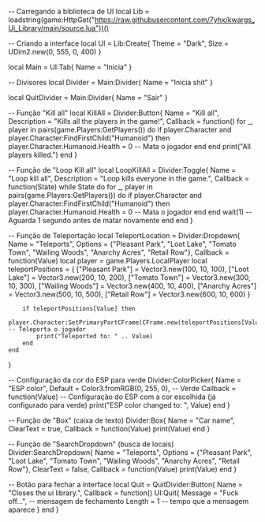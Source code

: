 -- Carregando a biblioteca de UI
local Lib = loadstring(game:HttpGet("https://raw.githubusercontent.com/7yhx/kwargs_Ui_Library/main/source.lua"))()

-- Criando a interface
local UI = Lib:Create{
    Theme = "Dark",
    Size = UDim2.new(0, 555, 0, 400)
}

local Main = UI:Tab{
    Name = "Inicia"
}

-- Divisores
local Divider = Main:Divider{
    Name = "Inicia shit"
}

local QuitDivider = Main:Divider{
    Name = "Sair"
}

-- Função "Kill all"
local KillAll = Divider:Button{
    Name = "Kill all",
    Description = "Kills all the players in the game!",
    Callback = function()
        for _, player in pairs(game.Players:GetPlayers()) do
            if player.Character and player.Character:FindFirstChild("Humanoid") then
                player.Character.Humanoid.Health = 0  -- Mata o jogador
            end
        end
        print("All players killed.")
    end
}

-- Função de "Loop Kill all"
local LoopKillAll = Divider:Toggle{
    Name = "Loop kill all",
    Description = "Loop kills everyone in the game.",
    Callback = function(State)
        while State do
            for _, player in pairs(game.Players:GetPlayers()) do
                if player.Character and player.Character:FindFirstChild("Humanoid") then
                    player.Character.Humanoid.Health = 0  -- Mata o jogador
                end
            end
            wait(1)  -- Aguarda 1 segundo antes de matar novamente
        end
    end
}

-- Função de Teleportação
local TeleportLocation = Divider:Dropdown{
    Name = "Teleports",
    Options = {"Pleasant Park", "Loot Lake", "Tomato Town", "Wailing Woods", "Anarchy Acres", "Retail Row"},
    Callback = function(Value)
        local player = game.Players.LocalPlayer
        local teleportPositions = {
            ["Pleasant Park"] = Vector3.new(100, 10, 100),
            ["Loot Lake"] = Vector3.new(200, 10, 200),
            ["Tomato Town"] = Vector3.new(300, 10, 300),
            ["Wailing Woods"] = Vector3.new(400, 10, 400),
            ["Anarchy Acres"] = Vector3.new(500, 10, 500),
            ["Retail Row"] = Vector3.new(600, 10, 600)
        }
        
        if teleportPositions[Value] then
            player.Character:SetPrimaryPartCFrame(CFrame.new(teleportPositions[Value]))  -- Teleporta o jogador
            print("Teleported to: " .. Value)
        end
    end
}

-- Configuração da cor do ESP para verde
Divider:ColorPicker{
    Name = "ESP color",
    Default = Color3.fromRGB(0, 255, 0),  -- Verde
    Callback = function(Value)
        -- Configuração do ESP com a cor escolhida (já configurado para verde)
        print("ESP color changed to: ", Value)
    end
}

-- Função de "Box" (caixa de texto)
Divider:Box{
    Name = "Car name",
    ClearText = true,
    Callback = function(Value)
        print(Value)
    end
}

-- Função de "SearchDropdown" (busca de locais)
Divider:SearchDropdown{
    Name = "Teleports",
    Options = {"Pleasant Park", "Loot Lake", "Tomato Town", "Wailing Woods", "Anarchy Acres", "Retail Row"},
    ClearText = false,
    Callback = function(Value)
        print(Value)
    end
}

-- Botão para fechar a interface
local Quit = QuitDivider:Button{
    Name = "Closes the ui library.",
    Callback = function()
        UI:Quit{
            Message = "Fuck off...", -- mensagem de fechamento
            Length = 1 -- tempo que a mensagem aparece
        }
    end
}
